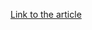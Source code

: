 [Link to the article](https://cyjax.com/2021/05/27/financial-spear-phishing-campaigns-pushing-rats/)
